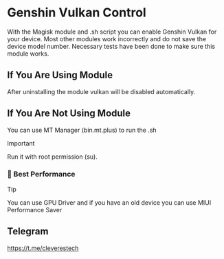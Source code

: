 # Genshin Vulkan Control
With the Magisk module and .sh script you can enable Genshin Vulkan for your device. Most other modules work incorrectly and do not save the device model number. Necessary tests have been done to make sure this module works.

## If You Are Using Module
After uninstalling the module vulkan will be disabled automatically.

## If You Are Not Using Module
You can use MT Manager (bin.mt.plus) to run the .sh
> [!IMPORTANT]
> Run it with root permission (su).

### 🚀 Best Performance
> [!TIP]
> You can use GPU Driver and if you have an old device you can use MIUI Performance Saver

## Telegram
https://t.me/cleverestech
